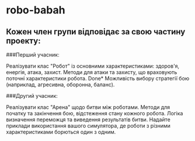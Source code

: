 # robo-babah

## Кожен член групи відповідає за свою частину проекту:

###Перший учасник:

Реалізувати клас "Робот" із основними характеристиками: здоров'я, енергія, атака, захист. 
Методи для атаки та захисту, що враховують поточні характеристики робота.  Done* 
Можливість вибору стратегії бою (наприклад, агресивна, оборонна, баланс). 

###Другий учасник:

Реалізувати клас "Арена" щодо битви між роботами. 
Методи для початку та закінчення бою, відстеження стану кожного робота. 
Логіка визначення переможця та виведення результатів битви. 
Надайте приклади використання вашого симулятора, де роботи з різними характеристиками борються один з одним. 
